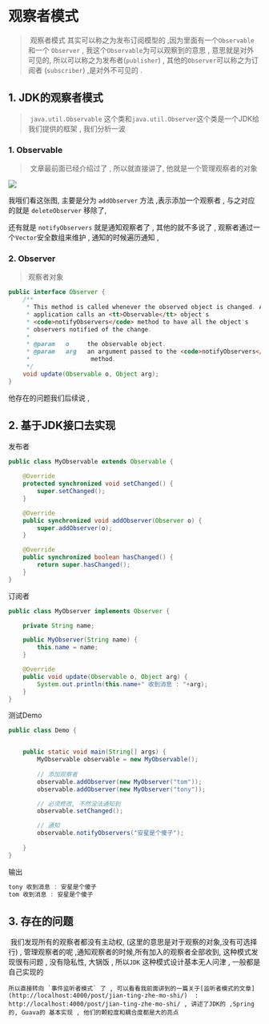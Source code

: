 # 观察者模式

> ​	观察者模式 其实可以称之为发布订阅模型的 ,因为里面有一个`Observable` 和一个 `Observer` , 我这个`Observable`为可以观察到的意思 , 意思就是对外可见的, 所以可以称之为发布者(`publisher`) , 其他的`Observer`可以称之为订阅者 (`subscriber`) ,是对外不可见的 . 

## 1. JDK的观察者模式

> ​	`java.util.Observable` 这个类和`java.util.Observer`这个类是一个JDK给我们提供的框架 , 我们分析一波

### 1.  Observable

> ​	文章最前面已经介绍过了 , 所以就直接讲了, 他就是一个管理观察者的对象

![](https://tyut.oss-accelerate.aliyuncs.com/image/2019-12-07/8f7a86bb-99e1-420e-aa4c-47570da28bad.jpg?x-oss-process=style/template01)

我哦们看这张图, 主要是分为 `addObserver` 方法 ,表示添加一个观察者 , 与之对应的就是 `deleteObserver` 移除了,

还有就是 `notifyObservers` 就是通知观察者了 , 其他的就不多说了 , 观察者通过一个`Vector`安全数组来维护 , 通知的时候遍历通知 ,  



### 2. Observer 

> 观察者对象 

```java
public interface Observer {
    /**
     * This method is called whenever the observed object is changed. An
     * application calls an <tt>Observable</tt> object's
     * <code>notifyObservers</code> method to have all the object's
     * observers notified of the change.
     *
     * @param   o     the observable object.
     * @param   arg   an argument passed to the <code>notifyObservers</code>
     *                 method.
     */
    void update(Observable o, Object arg);
}
```

他存在的问题我们后续说 , 



## 2. 基于JDK接口去实现

发布者

```java
public class MyObservable extends Observable {
 
    @Override
    protected synchronized void setChanged() {
        super.setChanged();
    }

    @Override
    public synchronized void addObserver(Observer o) {
        super.addObserver(o);
    }

    @Override
    public synchronized boolean hasChanged() {
        return super.hasChanged();
    }
}
```

订阅者

```java
public class MyObserver implements Observer {

    private String name;

    public MyObserver(String name) {
        this.name = name;
    }

    @Override
    public void update(Observable o, Object arg) {
        System.out.println(this.name+" 收到消息 : "+arg);
    }
}
```

测试Demo

```java
public class Demo {


    public static void main(String[] args) {
        MyObservable observable = new MyObservable();
	
        // 添加观察者
        observable.addObserver(new MyObserver("tom"));
        observable.addObserver(new MyObserver("tony"));

        // 必须修改, 不然没法通知到
        observable.setChanged();

        // 通知
        observable.notifyObservers("安星是个傻子");
        
    }
}

```

输出 

```java
tony 收到消息 : 安星是个傻子
tom 收到消息 : 安星是个傻子
```



## 3. 存在的问题

​	我们发现所有的观察者都没有主动权, (这里的意思是对于观察的对象,没有可选择行) , 管理观察者的呢 ,通知观察者的时候,所有加入的观察者全部收到, 这种模式发现很有问题   , 没有隐私性, 大锅饭 , 所以`JDK` 这种模式设计基本无人问津 , 一般都是自己实现的

 	所以直接转向 `事件监听者模式` 了 , 可以看看我前面讲到的一篇关于[监听者模式的文章](http://localhost:4000/post/jian-ting-zhe-mo-shi/)  : http://localhost:4000/post/jian-ting-zhe-mo-shi/ , 讲述了JDK的 ,Spring的, Guava的 基本实现 , 他们的颗粒度和耦合度都是大的亮点